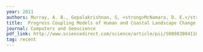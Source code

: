```yaml
---
year: 2011
authors: Murray, A. B., Gopalakrishnan, S, <strong>McNamara, D. E.</strong>, and Smith, M. D.
title:  Progress Coupling Models of Human and Coastal Landscape Change
journal: Computers and Geoscience
pdf_link: http://www.sciencedirect.com/science/article/pii/S0098300411003414
tag: recent
---
```

